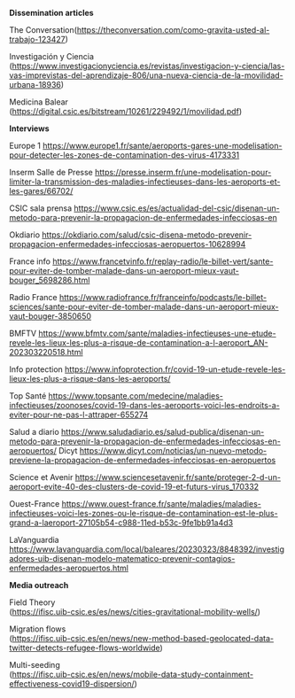 

**Dissemination articles**  

The Conversation(https://theconversation.com/como-gravita-usted-al-trabajo-123427)   

Investigación y Ciencia (https://www.investigacionyciencia.es/revistas/investigacion-y-ciencia/las-vas-imprevistas-del-aprendizaje-806/una-nueva-ciencia-de-la-movilidad-urbana-18936)    

Medicina Balear (https://digital.csic.es/bitstream/10261/229492/1/movilidad.pdf)


**Interviews**

Europe 1
https://www.europe1.fr/sante/aeroports-gares-une-modelisation-pour-detecter-les-zones-de-contamination-des-virus-4173331

Inserm Salle de Presse
https://presse.inserm.fr/une-modelisation-pour-limiter-la-transmission-des-maladies-infectieuses-dans-les-aeroports-et-les-gares/66702/

CSIC sala prensa
https://www.csic.es/es/actualidad-del-csic/disenan-un-metodo-para-prevenir-la-propagacion-de-enfermedades-infecciosas-en

Okdiario
https://okdiario.com/salud/csic-disena-metodo-prevenir-propagacion-enfermedades-infecciosas-aeropuertos-10628994 

France info
https://www.francetvinfo.fr/replay-radio/le-billet-vert/sante-pour-eviter-de-tomber-malade-dans-un-aeroport-mieux-vaut-bouger_5698286.html 

Radio France
https://www.radiofrance.fr/franceinfo/podcasts/le-billet-sciences/sante-pour-eviter-de-tomber-malade-dans-un-aeroport-mieux-vaut-bouger-3850650 

BMFTV
https://www.bfmtv.com/sante/maladies-infectieuses-une-etude-revele-les-lieux-les-plus-a-risque-de-contamination-a-l-aeroport_AN-202303220518.html 

Info protection
https://www.infoprotection.fr/covid-19-un-etude-revele-les-lieux-les-plus-a-risque-dans-les-aeroports/

Top Santé
https://www.topsante.com/medecine/maladies-infectieuses/zoonoses/covid-19-dans-les-aeroports-voici-les-endroits-a-eviter-pour-ne-pas-l-attraper-655274 

Salud a diario
https://www.saludadiario.es/salud-publica/disenan-un-metodo-para-prevenir-la-propagacion-de-enfermedades-infecciosas-en-aeropuertos/ 
Dicyt
https://www.dicyt.com/noticias/un-nuevo-metodo-previene-la-propagacion-de-enfermedades-infecciosas-en-aeropuertos 

Science et Avenir
https://www.sciencesetavenir.fr/sante/proteger-2-d-un-aeroport-evite-40-des-clusters-de-covid-19-et-futurs-virus_170332 

Ouest-France
https://www.ouest-france.fr/sante/maladies/maladies-infectieuses-voici-les-zones-ou-le-risque-de-contamination-est-le-plus-grand-a-laeroport-27105b54-c988-11ed-b53c-9fe1bb91a4d3 

LaVanguardia
https://www.lavanguardia.com/local/baleares/20230323/8848392/investigadores-uib-disenan-modelo-matematico-prevenir-contagios-enfermedades-aeropuertos.html 



**Media outreach**

Field Theory  
(https://ifisc.uib-csic.es/es/news/cities-gravitational-mobility-wells/)  

Migration flows   
(https://ifisc.uib-csic.es/en/news/new-method-based-geolocated-data-twitter-detects-refugee-flows-worldwide) 

Multi-seeding      
(https://ifisc.uib-csic.es/en/news/mobile-data-study-containment-effectiveness-covid19-dispersion/)
